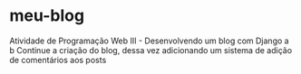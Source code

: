 # meu-blog
Atividade de Programação Web III - Desenvolvendo um blog com Django 
a
b
Continue a criação do blog, dessa vez adicionando um sistema de adição de comentários aos posts
